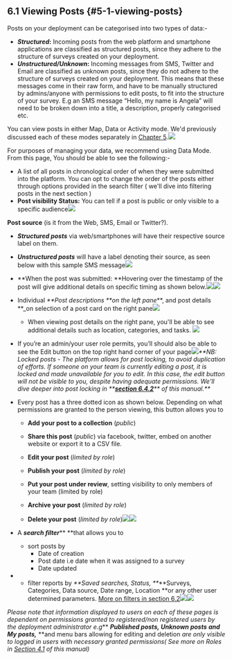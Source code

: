 ## 6.1 Viewing Posts {#5-1-viewing-posts}

Posts on your deployment can be categorised into two types of data:-

* _**Structured**_**:** Incoming posts from the web platform and smartphone applications are classified as structured posts, since they adhere to the structure of surveys created on your deployment.
* _**Unstructured/Unknown**_**:** Incoming messages from SMS, Twitter and Email are classified as unknown posts, since they do not adhere to the structure of surveys created on your deployment. This means that these messages come in their raw form, and have to be manually structured by admins/anyone with permissions to edit posts, to fit into the structure of your survey. E.g an SMS message “Hello, my name is Angela” will need to be broken down into a title, a description, properly categorised etc.

You can view posts in either Map, Data or Activity mode. We'd previously discussed each of these modes separately in [Chapter 5](/5_modes_for_visualizing_and_managing_data_on_your_/README.md).![](/assets/Data_mode_view_posts.png)

For purposes of managing your data, we recommend using Data Mode. From this page, You should be able to see the following:-

* A list of all posts in chronological order of when they were submitted into the platform. You can opt to change the order of the posts either through options provided in the search filter \( we'll dive into filtering posts in the next section \)
* **Post visibility Status:** You can tell if a post is public or only visible to a specific audience![](/assets/Status_viewing.png)

**Post source** \(is it from the Web, SMS, Email or Twitter?\).

* _**Structured posts**_ via web/smartphones will have their respective source label on them.
* _**Unstructured posts**_ will have a label denoting their source, as seen below with this sample SMS message![](/assets/Post_source_viewing.png)

* **When the post was submitted: **Hovering over the timestamp of the post will give additional details on specific timing as shown below.![](/assets/time_viewing.png)![](/assets/Time_hover.png)

* Individual _**Post descriptions **on the left pane_**, and post details **\_on selection of a post card on the right pane![](/assets/Post_description.png)

  * When viewing post details on the right pane, you'll be able to see additional details such as location, categories, and tasks. ![](/assets/Post_detail_pane.png)

* If you’re an admin/your user role permits, you’ll should also be able to see the Edit button on the top right hand corner of your page![](/assets/Edit_button.png)_**NB: Locked posts - The platform allows for post locking, to avoid duplication of efforts. If someone on your team is currently editing a post, it is locked and made unavailable for you to edit. In this case, the edit button will not be visible to you, despite having adequate permissions. We'll dive deeper into post locking in **_[_**section 6.4.2**_](/6_managing_data_in_your_deployment/64_editing_posts.md)_** of this manual.**_

* Every post has a three dotted icon as shown below. Depending on what permissions are granted to the person viewing, this button allows you to

  * **Add your post to a collection** \(_public_\)

  * **Share this post** \(_public_\) via facebook, twitter, embed on another website or export it to a CSV file.

  * **Edit your post** \(_limited by role_\)

  * **Publish your post** \(_limited by role_\)

  * **Put your post under review**, setting visibility to only members of your team \(limited by role\)

  * **Archive your post** \(_limited by role_\)

  * **Delete your post** \(_limited by role_\)![](/assets/Three_dots_map_mode.png)![](/assets/Edit__add_to_collection__share__publish_etc.png)

* A _**search filter**_** **that allows you to

  * sort posts by
    * Date of creation
    * Post date i.e date when it was assigned to a survey
    * Date updated

* * filter reports by _**Saved searches, Status, **_**Surveys, Categories, Data source, Date range, Location **or any other user determined parameters. [More on filters in section 6.2](/6_managing_data_in_your_deployment/62_filters.md)![](/assets/Filter_pane.png)![](/assets/Search_filter.png)

_Please note that information displayed to users on each of these pages is dependent on permissions granted to registered/non registered users by the deployment administrator e.g_** **_**Published posts**,_ _**Unknown posts**_** **_and_ _**My posts,**_** **and menu bars allowing for editing and deletion _are only visible to logged in users with necessary granted permissions\( See more on Roles in_ [_Section 4.1_](../4_managing_people_on_your_deployment/41_roles.md) _of this manual\)_


